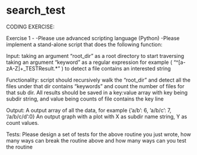 # search_test


CODING EXERCISE:
 
Exercise 1 -
-Please use advanced scripting language (Python)
-Please implement a stand-alone script that does the following function:

Input: 
taking an argument “root_dir” as a root directory to start traversing 
taking an argument “keyword” as a regular expression for example ( “^[a-zA-Z]+_TESTResult.*” ) to detect a file contains an interested string

Functionality:
script should recursively walk the “root_dir” and detect all the files under that dir contains “keywords” and count the number of files for that sub dir. All results should be saved in a key:value array with key being subdir string, and value being counts of file contains the key line 

Output:
A output array of all the data, for example {’a/b’: 6, ’a/b/c’: 7, ‘/a/b/c/d’:0}
An output graph with a plot with X as subdir name string, Y as count values. 

Tests:
Please design a set of tests for the above routine you just wrote, how many ways can break the routine above and how many ways can you test the routine
